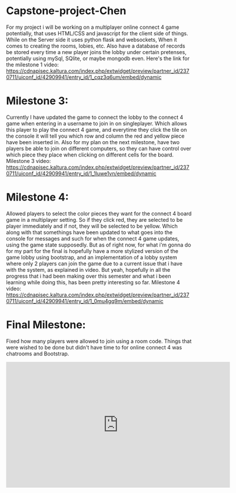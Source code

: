 # Capstone-project-Chen
For my project i will be working on a multiplayer online connect 4 game potentially, that uses HTML/CSS and javascript for the client side of things. While on the
Server side it uses python flask and websockets, When it comes to creating the rooms, lobies, etc. Also have a database of records be stored every time a new player joins the lobby under certain pretenses, potentially using mySql, SQlite, or maybe mongodb even.
Here's the link for the milestone 1 video:
https://cdnapisec.kaltura.com/index.php/extwidget/preview/partner_id/2370711/uiconf_id/42909941/entry_id/1_cqz3q6um/embed/dynamic
# Milestone 3:
Currently I have updated the game to connect the lobby to the connect 4 game when entering in a username to join in on singleplayer. Which allows this player to play the connect 4 game, and everytime they click the tile on the console it will tell you which row and column the red and yellow piece have been inserted in. Also for my plan on the next milestone, have two players be able to join on different computers, so they can have control over which piece they place when clicking on different cells for the board.
Milestone 3 video:
https://cdnapisec.kaltura.com/index.php/extwidget/preview/partner_id/2370711/uiconf_id/42909941/entry_id/1_1luwe1vn/embed/dynamic
# Milestone 4:
Allowed players to select the color pieces they want for the connect 4 board game in a multiplayer setting. So if they click red, they are selected to be player immediately and if not, they will be selected to be yellow. Which along with that somethings have been updated to what goes into the console for messages and such for when the connect 4 game updates, using the game state supposedly. But as of right now, for what i'm gonna do for my part for the final is hopefully have a more stylized version of the game lobby using bootstrap, and an implementation of a lobby system where only 2 players can join the game due to a current issue that i have with the system, as explained in video. But yeah, hopefully in all the progress that i had been making over this semester and what i been learning while doing this, has been pretty interesting so far.
Milestone 4 video:
https://cdnapisec.kaltura.com/index.php/extwidget/preview/partner_id/2370711/uiconf_id/42909941/entry_id/1_0mu4gq9m/embed/dynamic
# Final Milestone:
Fixed how many players were allowed to join using a room code. Things that were wished to be done but didn't have time to for online connect 4 was chatrooms and Bootstrap. 
<iframe id="kaltura_player" src="https://cdnapisec.kaltura.com/p/2370711/sp/237071100/embedIframeJs/uiconf_id/42909941/partner_id/2370711?iframeembed=true&playerId=kaltura_player&entry_id=1_8b3y9zf8&flashvars[streamerType]=auto&amp;flashvars[localizationCode]=en&amp;flashvars[sideBarContainer.plugin]=true&amp;flashvars[sideBarContainer.position]=left&amp;flashvars[sideBarContainer.clickToClose]=true&amp;flashvars[chapters.plugin]=true&amp;flashvars[chapters.layout]=vertical&amp;flashvars[chapters.thumbnailRotator]=false&amp;flashvars[streamSelector.plugin]=true&amp;flashvars[EmbedPlayer.SpinnerTarget]=videoHolder&amp;flashvars[dualScreen.plugin]=true&amp;flashvars[hotspots.plugin]=1&amp;flashvars[Kaltura.addCrossoriginToIframe]=true&amp;&wid=1_rcuiliw9" width="608" height="342" allowfullscreen webkitallowfullscreen mozAllowFullScreen allow="autoplay *; fullscreen *; encrypted-media *" sandbox="allow-downloads allow-forms allow-same-origin allow-scripts allow-top-navigation allow-pointer-lock allow-popups allow-modals allow-orientation-lock allow-popups-to-escape-sandbox allow-presentation allow-top-navigation-by-user-activation" frameborder="0" title="Kaltura Capture recording - May 10th 2023, 11:06:53 pm"></iframe> 
